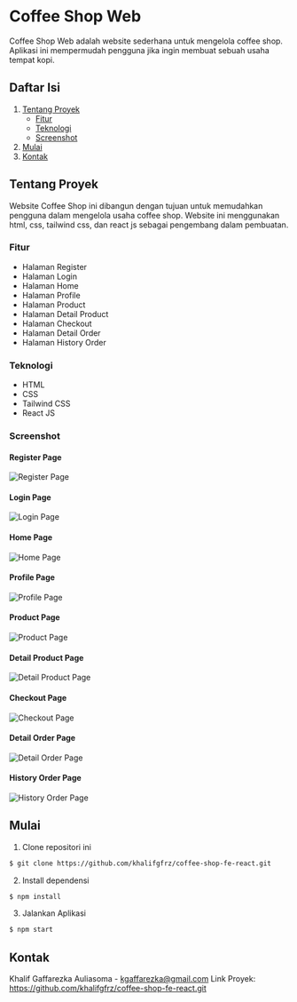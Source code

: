 # Coffee Shop Web

Coffee Shop Web adalah website sederhana untuk mengelola coffee shop. Aplikasi ini mempermudah pengguna jika ingin membuat sebuah usaha tempat kopi.

## Daftar Isi

1. [Tentang Proyek](#tentang-proyek)
   - [Fitur](#fitur)
   - [Teknologi](#teknologi)
   - [Screenshot](#screenshot)
2. [Mulai](#mulai)
3. [Kontak](#kontak)

## Tentang Proyek

Website Coffee Shop ini dibangun dengan tujuan untuk memudahkan pengguna dalam mengelola usaha coffee shop. Website ini menggunakan html, css, tailwind css, dan react js sebagai pengembang dalam pembuatan.

### Fitur

- Halaman Register
- Halaman Login
- Halaman Home
- Halaman Profile
- Halaman Product
- Halaman Detail Product
- Halaman Checkout
- Halaman Detail Order
- Halaman History Order

### Teknologi

- HTML
- CSS
- Tailwind CSS
- React JS

### Screenshot

#### Register Page

![Register Page](./src/assets/images/pages/register.webp)

#### Login Page

![Login Page](./src/assets/images/pages/login.webp)

#### Home Page

![Home Page](./src/assets/images/pages/home.webp)

#### Profile Page

![Profile Page](./src/assets/images/pages/profile.webp)

#### Product Page

![Product Page](./src/assets/images/pages/product.webp)

#### Detail Product Page

![Detail Product Page](./src/assets/images/pages/detail-product.webp)

#### Checkout Page

![Checkout Page](./src/assets/images/pages/checkout.webp)

#### Detail Order Page

![Detail Order Page](./src/assets/images/pages/detail-order.webp)

#### History Order Page

![History Order Page](./src/assets/images/pages/history-order.webp)

## Mulai

1. Clone repositori ini

```bash
$ git clone https://github.com/khalifgfrz/coffee-shop-fe-react.git
```

2. Install dependensi

```bash
$ npm install
```

3. Jalankan Aplikasi

```bash
$ npm start
```

## Kontak

Khalif Gaffarezka Auliasoma - kgaffarezka@gmail.com
Link Proyek: https://github.com/khalifgfrz/coffee-shop-fe-react.git

